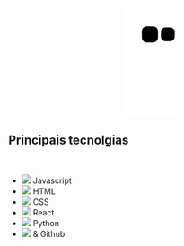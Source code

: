 <div align="center">
  <img src="https://raw.githubusercontent.com/rafaballerini/rafaballerini/output/github-contribution-grid-snake.svg">
</div>



  <h2>Principais tecnolgias</h2>
<br>
  
  <ul>
    <li> <img width=40 src="https://cdn.jsdelivr.net/gh/devicons/devicon/icons/javascript/javascript-original.svg" /> Javascript </li>
    <li> <img width=40 src="https://cdn.jsdelivr.net/gh/devicons/devicon/icons/html5/html5-original-wordmark.svg" /> HTML </li>
    <li> <img width=40 src="https://cdn.jsdelivr.net/gh/devicons/devicon/icons/css3/css3-original-wordmark.svg" /> CSS </li>
    <li> <img width=40 src="https://cdn.jsdelivr.net/gh/devicons/devicon/icons/react/react-original.svg" /> React </li>
    <li> <img width=40 src="https://cdn.jsdelivr.net/gh/devicons/devicon/icons/python/python-original-wordmark.svg" /> Python </li>
    <li> <img  width=40 src="https://cdn.jsdelivr.net/gh/devicons/devicon/icons/git/git-original-wordmark.svg" /> & Github</li>
  </ul>



          

